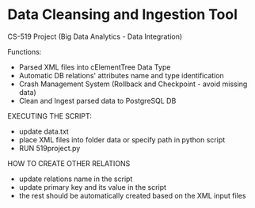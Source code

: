 # Data Cleansing and Ingestion Tool
CS-519 Project (Big Data Analytics - Data Integration)

Functions:
- Parsed XML files into cElementTree Data Type
- Automatic DB relations' attributes name and type identification
- Crash Management System (Rollback and Checkpoint - avoid missing data)
- Clean and Ingest parsed data to PostgreSQL DB

EXECUTING THE SCRIPT:
- update data.txt
- place XML files into folder data or specify path in python script
- RUN 519project.py

HOW TO CREATE OTHER RELATIONS
- update relations name in the script
- update primary key and its value in the script
- the rest should be automatically created based on the XML input files

